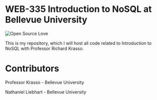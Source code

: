 # WEB-335 Introduction to NoSQL at Bellevue University

![Open Source Love](https://badges.frapsoft.com/os/v2/open-source.svg?v=102)

This is my repository, which I will host all code related to Introduction to NoSQL with Professor Richard Krasso.

# Contributors

Professor Krasso - Bellevue University

Nathaniel Liebhart - Bellevue University
